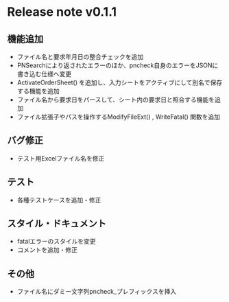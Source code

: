 # Release note v0.1.1

## 機能追加
- ファイル名と要求年月日の整合チェックを追加
- PNSearchにより返されたエラーのほか、pncheck自身のエラーをJSONに書き込む仕様へ変更
- ActivateOrderSheet() を追加し、入力シートをアクティブにして別名で保存する機能を追加
- ファイル名から要求日をパースして、シート内の要求日と照合する機能を追加
- ファイル拡張子やパスを操作するModifyFileExt() , WriteFatal() 関数を追加

## バグ修正
- テスト用Excelファイル名を修正

## テスト
- 各種テストケースを追加・修正

## スタイル・ドキュメント
- fatalエラーのスタイルを変更
- コメントを追加・修正

## その他
- ファイル名にダミー文字列pncheck_プレフィックスを挿入
